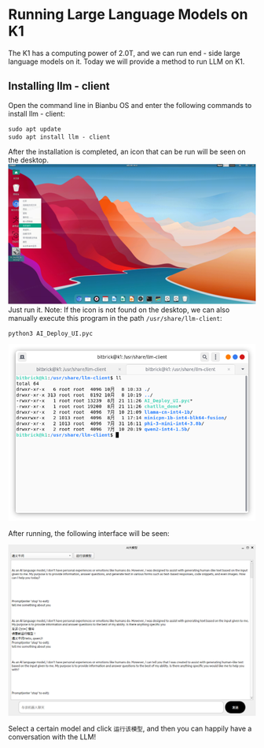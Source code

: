 # Running Large Language Models on K1
The K1 has a computing power of 2.0T, and we can run end - side large language models on it. Today we will provide a method to run LLM on K1.

## Installing llm - client
Open the command line in Bianbu OS and enter the following commands to install llm - client:
~~~
sudo apt update
sudo apt install llm - client
~~~
After the installation is completed, an icon that can be run will be seen on the desktop.
![alt text](image.png)
Just run it.
Note: If the icon is not found on the desktop, we can also manually execute this program in the path `/usr/share/llm-client`:
~~~
python3 AI_Deploy_UI.pyc
~~~
![alt text](image-1.png)

After running, the following interface will be seen:

![alt text](image-2.png)

Select a certain model and click `运行该模型`, and then you can happily have a conversation with the LLM!